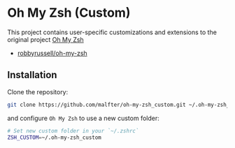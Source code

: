 # Oh My Zsh (Custom)

This project contains user-specific customizations and extensions to the original project [Oh My Zsh](https://ohmyz.sh/)

* [robbyrussell/oh-my-zsh](https://github.com/robbyrussell/oh-my-zsh)


## Installation

Clone the repository:
```bash
git clone https://github.com/malfter/oh-my-zsh_custom.git ~/.oh-my-zsh_custom
```

and configure `Oh My Zsh` to use a new custom folder:
```bash
# Set new custom folder in your `~/.zshrc`
ZSH_CUSTOM=~/.oh-my-zsh_custom
```
